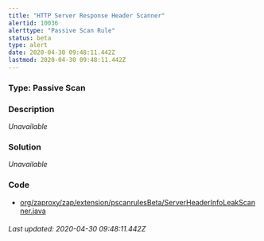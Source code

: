 ```yaml
---
title: "HTTP Server Response Header Scanner"
alertid: 10036
alerttype: "Passive Scan Rule"
status: beta
type: alert
date: 2020-04-30 09:48:11.442Z
lastmod: 2020-04-30 09:48:11.442Z
---
```

### Type: Passive Scan

### Description
_Unavailable_

### Solution

_Unavailable_

### Code

 * [org/zaproxy/zap/extension/pscanrulesBeta/ServerHeaderInfoLeakScanner.java](https://github.com/zaproxy/zap-extensions/blob/master/addOns/pscanrulesBeta/src/main/java/org/zaproxy/zap/extension/pscanrulesBeta/ServerHeaderInfoLeakScanner.java)

###### Last updated: 2020-04-30 09:48:11.442Z
